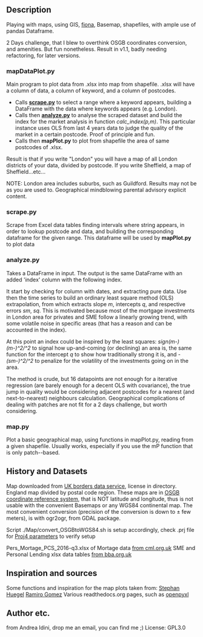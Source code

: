 ## Description
Playing with maps, using GIS, [fiona](http://toblerity.org/fiona/manual.html), Basemap, shapefiles, with ample use of pandas Dataframe.

2 Days challenge, that I blew to overthink OSGB coordinates conversion, and amenities. But fun nonetheless.
Result in v1.1, badly needing refactoring, for later versions.

### mapDataPlot.py
 Main program to plot data from .xlsx into map from shapefile.
 .xlsx will have a column of data, a column of keyword, and a column of postcodes.

 - Calls [**scrape.py**](https://github.com/AndreaIdini/MapWorld#scrapepy) to select a range where a keyword appears, building a DataFrame with the data where keywords appears (e.g. London).
 - Calls then [**analyze.py**](https://github.com/AndreaIdini/MapWorld#analyzepy) to analyse the scraped dataset and build the index for the market analysis in function *calc_index(p,m)*. This particular instance uses OLS from last 4 years data to judge the quality of the market in a certain postcode. Proof of principle and fun.
 - Calls then **mapPlot.py** to plot from shapefile the area of same postcodes of .xlsx.

 Result is that if you write "London" you will have a map of all London districts of your data, divided by postcode. If you write Sheffield, a map of Sheffield...etc...

 NOTE: London area includes suburbs, such as Guildford. Results may not be as you are used to.
       Geographical mindblowing parental advisory explicit content.

### scrape.py
 Scrape from Excel data tables finding intervals where string appears, in order to lookup postcode and data, and building the corresponding dataframe for the given range. This dataframe will be used by **mapPlot.py** to plot data

### analyze.py
Takes a DataFrame in input. The output is the same DataFrame with an added 'index' column with the following index.

It start by checking for column with dates, and extracting pure data.
Use then the time series to build an ordinary least square method (OLS) extrapolation, from which extracts slope *m*, intercepts *q*, and respective errors *sm*, *sq*.
This is motivated because most of the mortgage investments in London area for privates and SME follow a linearly growing trend, with some volatile noise in specific areas (that has a reason and can be accounted in the index).

At this point an index could be inspired by the least squares: *sign(m-<m>)(m-<m>)^2/<sm>^2* to signal how up-and-coming (or declining) an area is, the same function for the intercept *q* to show how traditionally strong it is, and *-(sm-<sm>)^2/<sm>^2* to penalize for the volatility of the investments going on in the area.

The method is crude, but 16 datapoints are not enough for a iterative regression (are barely enough for a decent OLS with covariance), the true jump in quality would be considering adjacent postcodes for a nearest (and next-to-nearest) neighbours calculation. Geographical complications of dealing with patches are not fit for a 2 days challenge, but worth considering.

### map.py
 Plot a basic geographical map, using functions in mapPlot.py, reading from a given shapefile.
 Usually works, especially if you use the mP function that is only patch--based.

## History and Datasets
Map downloaded from [UK borders data service](https://borders.ukdataservice.ac.uk/), license in directory. England map divided by postal code region.
These maps are in [OSGB coordinate reference system](https://en.wikipedia.org/wiki/Ordnance_Survey_National_Grid), that is NOT latitude and longitude, thus is not usable with the convenient Basemaps or any WGS84 continental map.
The most convenient conversion (precision of the conversion is down to ± few meters), is with ogr2ogr, from GDAL package.

Script ./Map/convert_OSGBtoWGS84.sh is setup accordingly, check .prj file for [Proj4 parameters](http://proj4.org/parameters.html) to verify setup

Pers_Mortage_PCS_2016-q3.xlsx of Mortage data [from cml.org.uk](https://www.cml.org.uk/industry-data/about-postcode-lending/)
SME and Personal Lending xlsx data tables [from bba.org.uk ](https://www.bba.org.uk/news/statistics/postcode-lending/borrowing-across-the-country-q3-2016/#.WQSIulPytAY)

## Inspiration and sources
Some functions and inspiration for the map plots taken from:
[Stephan Huegel](http://sensitivecities.com/so-youd-like-to-make-a-map-using-python-EN.html#.WQXrzVMrJAY)
[Ramiro Gomez](http://ramiro.org/notebook/basemap-choropleth/)
Various readthedocs.org pages, such as [openpyxl](http://openpyxl.readthedocs.io/en/default/tutorial.html)

## Author etc.
from Andrea Idini, drop me an email, you can find me ;)
License: GPL3.0
